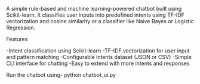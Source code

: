 A simple rule-based and machine learning-powered chatbot built using Scikit-learn. It classifies user inputs into predefined intents using TF-IDF vectorization and cosine similarity or a classifier like Naive Bayes or Logistic Regression.

Features

-Intent classification using Scikit-learn
-TF-IDF vectorization for user input and pattern matching
-Configurable intents dataset (JSON or CSV)
-Simple CLI interface for chatting
-Easy to extend with more intents and responses

Run the chatbot using-
    python chatbot_ui.py
